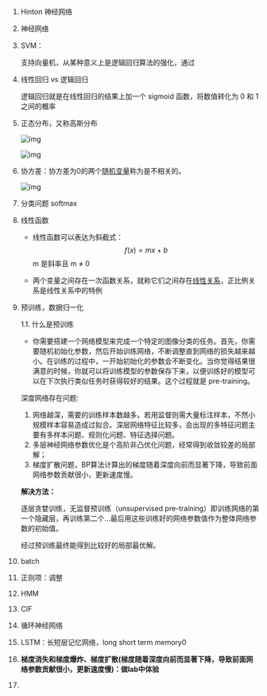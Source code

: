1. Hinton 神经网络

2. 神经网络

3. SVM：

   支持向量机，从某种意义上是逻辑回归算法的强化，通过

4. 线性回归 vs 逻辑回归

   逻辑回归就是在线性回归的结果上加一个 sigmoid 函数，将数值转化为 0 和 1 之间的概率

5. 正态分布，又称高斯分布

   ![img](https://bkimg.cdn.bcebos.com/formula/d8fc1a3696534a47f23d6bcb60c1212c.svg)

   ![img](https://bkimg.cdn.bcebos.com/formula/a49f2d97f625020c180a64346e8cece7.svg)

6. 协方差：协方差为0的两个[随机变量](https://baike.baidu.com/item/随机变量)称为是不相关的。

   ![img](https://bkimg.cdn.bcebos.com/formula/32ab8c25259851a89027c916cc506e27.svg)

7. 分类问题 softmax

8. 线性函数

   - 线性函数可以表达为斜截式：
     $$
     f(x)=mx+b
     $$
     m 是斜率且 m ≠ 0

   - 两个变量之间存在一次函数关系，就称它们之间存在<u>线性关系</u>，正比例关系是线性关系中的特例

9. 预训练，数据归一化

   1.1. 什么是预训练

   - 你需要搭建一个网络模型来完成一个特定的图像分类的任务。首先，你需要随机初始化参数，然后开始训练网络，不断调整直到网络的损失越来越小。在训练的过程中，一开始初始化的参数会不断变化。当你觉得结果很满意的时候，你就可以将训练模型的参数保存下来，以便训练好的模型可以在下次执行类似任务时获得较好的结果。这个过程就是 pre-training。

   深度网络存在问题:

   1. 网络越深，需要的训练样本数越多。若用监督则需大量标注样本，不然小规模样本容易造成过拟合。深层网络特征比较多，会出现的多特征问题主要有多样本问题、规则化问题、特征选择问题。
   2. 多层神经网络参数优化是个高阶非凸优化问题，经常得到收敛较差的局部解；
   3. 梯度扩散问题，BP算法计算出的梯度随着深度向前而显著下降，导致前面网络参数贡献很小，更新速度慢。

   **解决方法：**

    逐层贪婪训练，无监督预训练（unsupervised pre-training）即训练网络的第一个隐藏层，再训练第二个…最后用这些训练好的网络参数值作为整体网络参数的初始值。

   经过预训练最终能得到比较好的局部最优解。

10. batch

11. 正则项：调整

12. HMM

13. CIF

14. 循环神经网络

15. LSTM：长短层记忆网络，long short term memory0

16. **梯度消失和梯度爆炸、梯度扩散(梯度随着深度向前而显著下降，导致前面网络参数贡献很小，更新速度慢)：做lab中体验**

17. 

